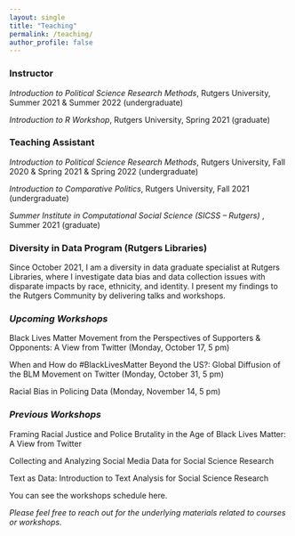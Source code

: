 ```yaml
---
layout: single
title: "Teaching"
permalink: /teaching/
author_profile: false
---
```


### Instructor

<i> Introduction to Political Science Research Methods</i>, Rutgers University, Summer 2021 & Summer 2022 (undergraduate)

<i> Introduction to R Workshop</i>, Rutgers University, Spring 2021 (graduate)

### Teaching Assistant

<i> Introduction to Political Science Research Methods</i>, Rutgers University, Fall 2020 & Spring 2021 & Spring 2022 (undergraduate)

<i> Introduction to Comparative Politics</i>, Rutgers University, Fall 2021 (undergraduate)

<i> <a style="text-decoration:none" href="https://sicss.io/2021/rutgers/" target = "blank_"> Summer Institute in Computational Social Science (SICSS – Rutgers)</a> </i>, Summer 2021 (graduate)

### Diversity in Data Program (Rutgers Libraries) 

Since October 2021, I am a diversity in data graduate specialist at Rutgers Libraries, where I investigate data bias and data collection issues with disparate impacts by race, ethnicity, and identity. I present my findings to the Rutgers Community by delivering talks and workshops. 

### <i> Upcoming Workshops </i>

Black Lives Matter Movement from the Perspectives of Supporters & Opponents: A View from Twitter (Monday, October 17, 5 pm) 

When and How do #BlackLivesMatter Beyond the US?: Global Diffusion of the BLM Movement on Twitter (Monday, October 31, 5 pm) 

Racial Bias in Policing Data (Monday, November 14, 5 pm) 

### <i> Previous Workshops </i>

Framing Racial Justice and Police Brutality in the Age of Black Lives Matter: A View from Twitter

Collecting and Analyzing Social Media Data for Social Science Research 

Text as Data: Introduction to Text Analysis for Social Science Research

You can see the workshops schedule  <a style="text-decoration:none" href = "https://libcal.rutgers.edu/calendar/nblworkshops?cid=4537&t=d&d=0000-00-00&cal=4537&inc=0" target = "blank_"> here</a>.  

<i> Please feel free to reach out for the underlying materials related to courses or workshops.</i>





